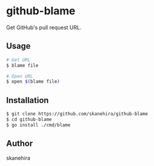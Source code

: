 # github-blame
Get GitHub's pull request URL.

## Usage

```sh
# Get URL
$ blame file

# Open URL
$ open $(blame file)
```

## Installation

```sh
$ git clone https://github.com/skanehira/github-blame
$ cd github-blame
$ go install ./cmd/blame
```

## Author
skanehira
